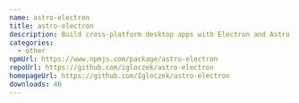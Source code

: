 ```yaml
---
name: astro-electron
title: astro-electron
description: Build cross-platform desktop apps with Electron and Astro
categories:
  - other
npmUrl: https://www.npmjs.com/package/astro-electron
repoUrl: https://github.com/igloczek/astro-electron
homepageUrl: https://github.com/Igloczek/astro-electron
downloads: 46
---
```


